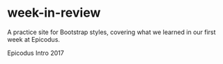 # week-in-review

A practice site for Bootstrap styles, covering what we learned in our first week at Epicodus.

Epicodus Intro 2017
